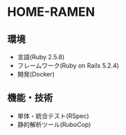# HOME-RAMEN

## 環境
* 言語(Ruby 2.5.8)
* フレームワーク(Ruby on Rails 5.2.4)
* 開発(Docker)

## 機能・技術
* 単体・統合テスト(RSpec)
* 静的解析ツール(RuboCop)

